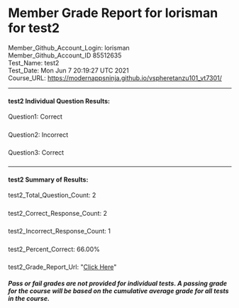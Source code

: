 # Member Grade Report for lorisman for test2  
   
Member_Github_Account_Login: lorisman  
Member_Github_Account_ID 85512635  
Test_Name: test2  
Test_Date: Mon Jun  7 20:19:27 UTC 2021  
Course_URL: https://modernappsninja.github.io/vspheretanzu101_vt7301/  
   
---  
#### test2 Individual Question Results:  
Question1: Correct  
#####  
Question2: Incorrect  
#####  
Question3: Correct  
#####  
---  
#### test2 Summary of Results:  
test2_Total_Question_Count: 2  
#####  
test2_Correct_Response_Count: 2  
#####  
test2_Incorrect_Response_Count: 1  
#####  
test2_Percent_Correct: 66.00%  
#####  
test2_Grade_Report_Url: "[Click Here](https://github.com/modernappsninjas/lorisman/blob/main/static/userdata/courses/vspheretanzu101_vt7301/grade_report.pr757.test2.md)"
##### Pass or fail grades are not provided for individual tests. A passing grade for the course will be based on the cumulative average grade for all tests in the course.  
